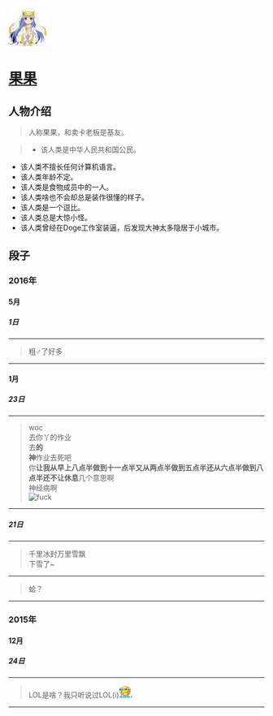 ![999](../icon/guo.jpg)<br/>
# [果果](https://github.com/imguoguo)

## 人物介绍

> 人称果果，和卖卡老板是基友。

> + 该人类是中华人民共和国公民。
+ 该人类不擅长任何计算机语言。
+ 该人类年龄不定。
+ 该人类是食物成员中的一人。
+ 该人类啥也不会却总是装作很懂的样子。
+ 该人类是一个逗比。
+ 该人类总是大惊小怪。
+ 该人类曾经在Doge工作室装逼，后发现大神太多隐居于小城市。

## 段子

### 2016年

#### 5月

##### 1日

---
> 粗♂了好多

---
#### 1月

##### 23日

---
> woc<br/>
> 去你丫的作业<br/>
> 去**的<br/>
> 神**作业去死吧<br/>
> 你**让我从早上八点半做到十一点半又从两点半做到五点半还从六点半做到八点半还不让休息**几个意思啊<br/>
> 神经病啊<br/>
> ![fuck](../raw/guoguo_0x01.jpg)

---
##### 21日

---
> 千里冰封万里雪飘<br/>
下雪了~

---
> 蛤？

---
### 2015年

#### 12月

##### 24日

---
> LOL是啥？我只听说过LOL(i)![fuck](../raw/ice1000_0x01.jpg)

---
